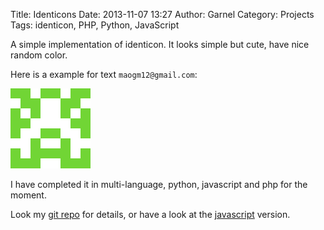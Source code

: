 Title: Identicons
Date: 2013-11-07 13:27
Author: Garnel
Category: Projects
Tags: identicon, PHP, Python, JavaScript

A simple implementation of identicon. It looks simple but cute, have nice random color.

Here is a example for text `maogm12@gmail.com`:

<img src="{filename}../../images/icon_128_128.bmp" alt="identicon for 'maogm12@gmail.com'" />

I have completed it in multi-language, python, javascript and php for the moment.

Look my [git repo][identicon_repo] for details, or have a look at the 
[javascript]({filename}./html/test_identicon.html) version.

[identicon_repo]: https://github.com/Garnel/identicons "Garnel/identicons"
